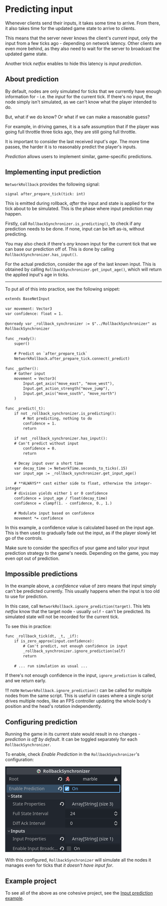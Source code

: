 # Predicting input

Whenever clients send their inputs, it takes some time to arrive. From there,
it also takes time for the updated game state to arrive to clients.

This means that the server never knows the client's *current* input, only the
input from a few ticks ago - depending on network latency. Other clients are
even more behind, as they also need to wait for the server to broadcast the
updated game state.

Another trick *netfox* enables to hide this latency is *input prediction*.

## About prediction

By default, nodes are only simulated for ticks that we currently have enough
information for - i.e. the *input* for the current tick. If there's no input,
the node simply isn't simulated, as we can't know what the player intended to
do.

But, what if we do know? Or what if we can make a reasonable guess?

For example, in driving games, it is a safe assumption that if the player was
going full throttle three ticks ago, they are still going full throttle.

It is important to consider the last received input's *age*. The more time
passes, the harder it is to reasonably predict the player's inputs.

*Prediction* allows users to implement similar, game-specific predictions.

## Implementing input prediction

`NetworkRollback` provides the following signal:

```gdscript
signal after_prepare_tick(tick: int)
```

This is emitted during rollback, *after* the input and state is applied for the
tick about to be simulated. This is the phase where input prediction may
happen.

Firstly, call `RollbackSynchronizer.is_predicting()`, to check if any
prediction needs to be done. If none, input can be left as-is, without
predicting.

You may also check if there's *any* known input for the current tick that we
can base our prediction off of. This is done by calling
`RollbackSynchronizer.has_input()`.

For the actual prediction, consider the age of the last known input. This is
obtained by calling `RollbackSynchronizer.get_input_age()`, which will return
the applied input's age in ticks.

---

To put all of this into practice, see the following snippet:

```gdscipt
extends BaseNetInput

var movement: Vector3
var confidence: float = 1.

@onready var _rollback_synchronizer := $"../RollbackSynchronizer" as RollbackSynchronizer

func _ready():
	super()

	# Predict on `after_prepare_tick`
	NetworkRollback.after_prepare_tick.connect(_predict)

func _gather():
	# Gather input
	movement = Vector3(
		Input.get_axis("move_east", "move_west"),
		Input.get_action_strength("move_jump"),
		Input.get_axis("move_south", "move_north")
	)

func _predict(_t):
	if not _rollback_synchronizer.is_predicting():
		# Not predicting, nothing to do
		confidence = 1.
		return
	
	if not _rollback_synchronizer.has_input():
    # Can't predict without input
		confidence = 0.
		return
	
	# Decay input over a short time
	var decay_time := NetworkTime.seconds_to_ticks(.15)
	var input_age := _rollback_synchronizer.get_input_age()
	
	# **ALWAYS** cast either side to float, otherwise the integer-integer 
	# division yields either 1 or 0 confidence
	confidence = input_age / float(decay_time)
	confidence = clampf(1. - confidence, 0., 1.)

	# Modulate input based on confidence
	movement *= confidence
```

In this example, a confidence value is calculated based on the input age. This
is then used to gradually fade out the input, as if the player slowly let go of
the controls.

Make sure to consider the specifics of your game and tailor your input
prediction strategy to the game's needs. Depending on the game, you may even
opt out of prediction.

## Impossible predictions

In the example above, a *confidence* value of zero means that input simply
can't be predicted currently. This usually happens when the input is too old to
use for prediction.

In this case, call `NetworkRollback.ignore_prediction(target)`. This lets
*netfox* know that the target node - usually `self` - can't be predicted. Its
simulated state will not be recorded for the current tick.

To see this in practice:

```gdscript
func _rollback_tick(dt, _t, _if):
	if is_zero_approx(input.confidence):
		# Can't predict, not enough confidence in input
		_rollback_synchronizer.ignore_prediction(self)
		return

	# ... run simulation as usual ...
```

If there's not enough confidence in the input, `ignore_prediction` is called,
and we return early.

!!! note
    `NetworkRollback.ignore_prediction()` can be called for multiple nodes from
    the same script. This is useful in cases where a single script drives
    multiple nodes, like an FPS controller updating the whole body's position
    and the head's rotation independently.

## Configuring prediction

Running the game in its current state would result in no changes - *prediction
is off by default*. It can be toggled separately for each
`RollbackSynchronizer`.

To enable, check *Enable Prediction* in the `RollbackSynchronizer`'s
configuration:

![Node configuration](../assets/rollback-enable-predict.png)

With this configured, `RollbackSynchronizer` will simulate all the nodes it
manages even for ticks that *it doesn't have input for*.

## Example project

To see all of the above as one cohesive project, see the [Input prediction example].

[Input prediction example]: https://github.com/foxssake/netfox/tree/main/examples/input-prediction

